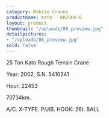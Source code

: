 ```yaml
---
category: Mobile Cranes
productname: Kato - KR25HV-6
layout: product
thumbnail: "/uploads/86_preview.jpg"
detailpictures:
- "/uploads/86_preview.jpg"
sold: false
---
```


25 Ton Kato Rough Terrain Crane

Year: 2002, S.N. 5410241

Hour: 22453

70734km.

A/C. X-TYPE. P/JIB. HOOK: 26t. BALL



